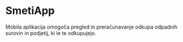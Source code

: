 # SmetiApp

Mobila aplikacija omogoča pregled in preračunavanje odkupa odpadnih surovin in podjetij, ki le te odkupujejo. 

